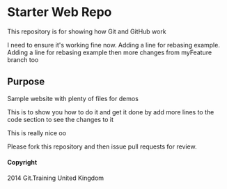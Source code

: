 # Starter Web Repo

This repository is for showing how Git and GitHub work

I need to ensure it's working fine now. Adding a line for rebasing example. Adding a line for rebasing example
then more changes from myFeature branch too

## Purpose

Sample website with plenty of files for demos

This is to show you how to do it and get it done by add more lines
to the code section to see the changes to it 

This is really nice oo

Please fork this repository and then issue pull requests for review.

#### Copyright 

2014 Git.Training United Kingdom